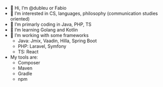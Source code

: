 - 👋 Hi, I’m @dubleu or Fabio
- 👀 I’m interested in CS, languages, philosophy (communication studies oriented)
- 👷 I’m primarly coding in Java, PHP, TS
- 🌱 I’m learning Golang and Kotlin
- 🧰 I’m working with some frameworks
  - Java: Jmix, Vaadin, Hilla, Spring Boot
  - PHP: Laravel, Symfony
  - TS: React
- My tools are:
  - Composer
  - Maven
  - Gradle
  - npm
